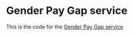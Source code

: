 # Gender Pay Gap service

This is the code for the [Gender Pay Gap service](https://gender-pay-gap.service.gov.uk)
